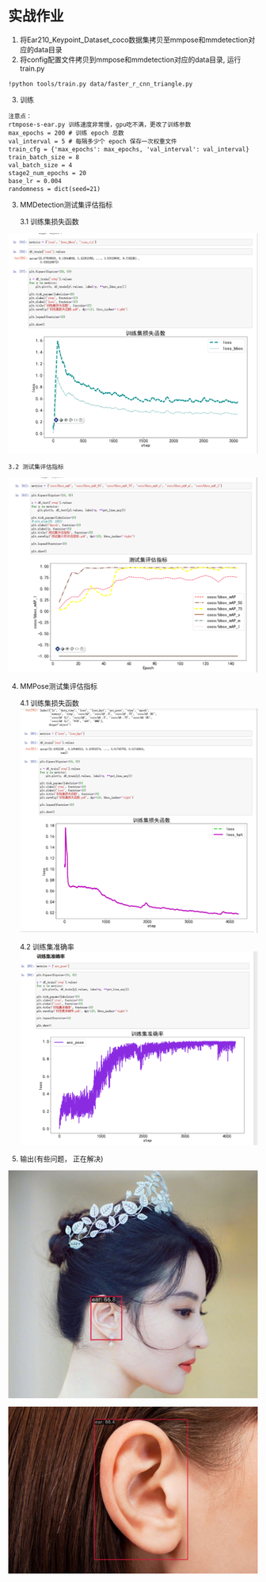# 实战作业


1. 将Ear210_Keypoint_Dataset_coco数据集拷贝至mmpose和mmdetection对应的data目录
2. 将config配置文件拷贝到mmpose和mmdetection对应的data目录, 运行train.py

```
!python tools/train.py data/faster_r_cnn_triangle.py
```
3. 训练
```
注意点：
rtmpose-s-ear.py 训练速度非常慢，gpu吃不满，更改了训练参数
max_epochs = 200 # 训练 epoch 总数
val_interval = 5 # 每隔多少个 epoch 保存一次权重文件
train_cfg = {'max_epochs': max_epochs, 'val_interval': val_interval}
train_batch_size = 8
val_batch_size = 4
stage2_num_epochs = 20
base_lr = 0.004
randomness = dict(seed=21)
```

3. MMDetection测试集评估指标

    3.1 训练集损失函数

![avatar](files/训练集损失函数.png)

    3.2 测试集评估指标

![avatar](files/测试集评估指标.png)


4. MMPose测试集评估指标

    4.1 训练集损失函数
![avatar](files/mmpose训练集损失函数.png)

    4.2 训练集准确率
![avatar](files/mmpose训练集准确率.png)


5. 输出(有些问题， 正在解决)

![avatar](files/test.png)

![avatar](files/test2.png)